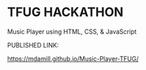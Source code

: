 # TFUG HACKATHON

Music Player using HTML, CSS, & JavaScript

PUBLISHED LINK:

https://mdamill.github.io/Music-Player-TFUG/
